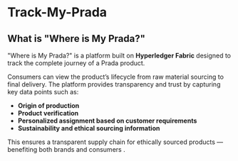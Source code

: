 # Track-My-Prada

## What is "Where is My Prada?"

"Where is My Prada?" is a platform built on **Hyperledger Fabric** designed to track the complete journey of a Prada product.

Consumers can view the product’s lifecycle from raw material sourcing to final delivery. The platform provides transparency and trust by capturing key data points such as:

- **Origin of production**
- **Product verification**
- **Personalized assignment based on customer requirements**
- **Sustainability and ethical sourcing information**

This ensures a transparent supply chain for ethically sourced products — benefiting both brands and consumers .

